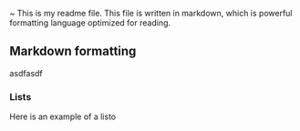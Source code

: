 ~
This is my readme file.
This file is written in markdown,
which is powerful formatting language optimized for reading.
## Markdown formatting
asdfasdf
### Lists
Here is an example of a listo
